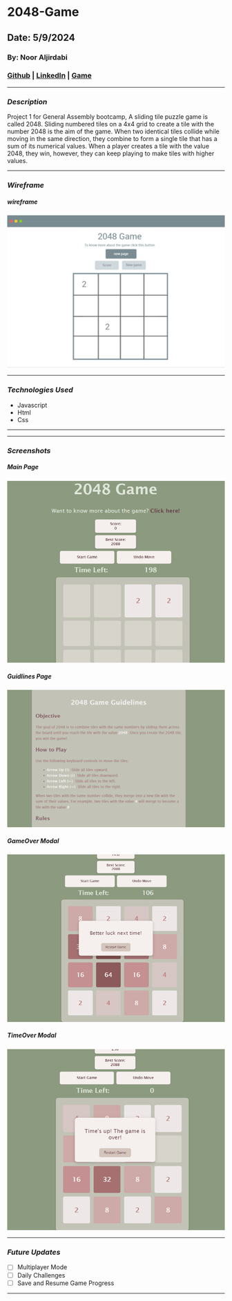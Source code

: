 # 2048-Game

## Date: 5/9/2024

### By: Noor Aljirdabi

### [Github](https://github.com/NoorAlJirdabi) | [LinkedIn](https://www.linkedin.com/in/noor-aljirdabi-496121257/) | [Game](https://glorious-company.surge.sh/)

---

### **_Description_**

Project 1 for General Assembly bootcamp, A sliding tile puzzle game is called 2048. Sliding numbered tiles on a 4x4 grid to create a tile with the number 2048 is the aim of the game. When two identical tiles collide while moving in the same direction, they combine to form a single tile that has a sum of its numerical values. When a player creates a tile with the value 2048, they win, however, they can keep playing to make tiles with higher values.

---

### **_Wireframe_**

##### wireframe

 <img src="wireframe.png" alt="wireframe">

---

### **_Technologies Used_**

- Javascript
- Html
- Css

---

---

### **_Screenshots_**

##### Main Page

 <img src="mainpage.png" alt="main page">

##### Guidlines Page

 <img src="guidelines.png" alt="guidlines page">

##### GameOver Modal

 <img src="gameover.png" alt="gameover page">

##### TimeOver Modal

 <img src="timeover.png" alt="timeover page">

---

### **_Future Updates_**

- [ ] Multiplayer Mode
- [ ] Daily Challenges
- [ ] Save and Resume Game Progress

---
